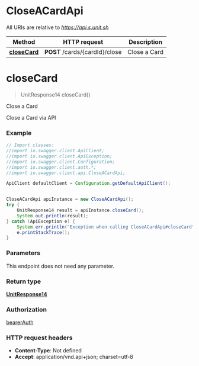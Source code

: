 # CloseACardApi

All URIs are relative to *https://api.s.unit.sh*

Method | HTTP request | Description
------------- | ------------- | -------------
[**closeCard**](CloseACardApi.md#closeCard) | **POST** /cards/{cardId}/close | Close a Card

<a name="closeCard"></a>
# **closeCard**
> UnitResponse14 closeCard()

Close a Card

Close a Card via API 

### Example
```java
// Import classes:
//import io.swagger.client.ApiClient;
//import io.swagger.client.ApiException;
//import io.swagger.client.Configuration;
//import io.swagger.client.auth.*;
//import io.swagger.client.api.CloseACardApi;

ApiClient defaultClient = Configuration.getDefaultApiClient();


CloseACardApi apiInstance = new CloseACardApi();
try {
    UnitResponse14 result = apiInstance.closeCard();
    System.out.println(result);
} catch (ApiException e) {
    System.err.println("Exception when calling CloseACardApi#closeCard");
    e.printStackTrace();
}
```

### Parameters
This endpoint does not need any parameter.

### Return type

[**UnitResponse14**](UnitResponse14.md)

### Authorization

[bearerAuth](../README.md#bearerAuth)

### HTTP request headers

 - **Content-Type**: Not defined
 - **Accept**: application/vnd.api+json; charset=utf-8

